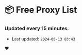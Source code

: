 # :package: Free Proxy List
### Updated every 15 minutes.

- Last updated: `2024-05-13 03:43`

:heart:
